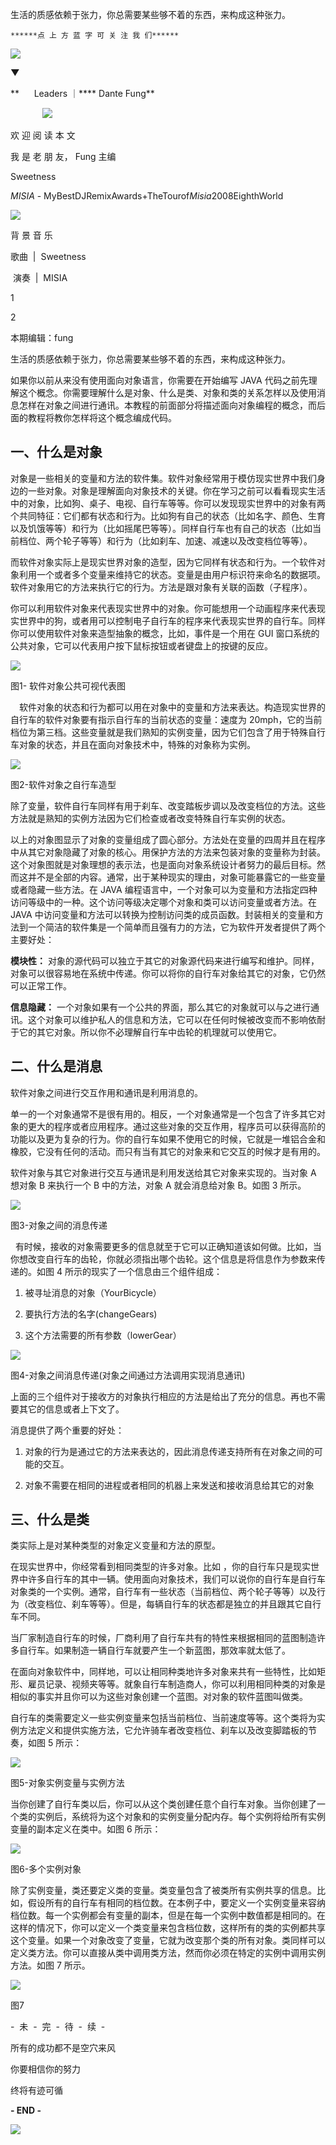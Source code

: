 生活的质感依赖于张力，你总需要某些够不着的东西，来构成这种张力。

    ******点 上 方 蓝 字 可 关 注 我 们******

******![](https://wx3.sinaimg.cn/large/70c0040cly4gam5yg84u5j20dw05kq36.jpg)******

******▼******

**      Leaders ｜**** Dante Fung**

             ![](https://wx1.sinaimg.cn/large/70c0040cly4gbh0gvjveuj20rs0iodjv.jpg)​

欢 迎 阅 读 本 文

我 是 老 朋 友， Fung 主编

Sweetness

<em>MISIA</em> - MyBestDJRemixAwards+TheTourof<em>Misia</em>2008EighthWorld

![](https://wx3.sinaimg.cn/large/70c0040cly4gbh0gvgganj20dc0dcq3k.jpg)

背 景 音 乐

歌曲  |  Sweetness

 演奏  |  MISIA

1

2

本期编辑：fung

生活的质感依赖于张力，你总需要某些够不着的东西，来构成这种张力。

如果你以前从来没有使用面向对象语言，你需要在开始编写 JAVA 代码之前先理解这个概念。你需要理解什么是对象、什么是类、对象和类的关系怎样以及使用消息怎样在对象之间进行通讯。本教程的前面部分将描述面向对象编程的概念，而后面的教程将教你怎样将这个概念编成代码。

一、什么是对象
-------

对象是一些相关的变量和方法的软件集。软件对象经常用于模仿现实世界中我们身边的一些对象。对象是理解面向对象技术的关键。你在学习之前可以看看现实生活中的对象，比如狗、桌子、电视、自行车等等。你可以发现现实世界中的对象有两个共同特征：它们都有状态和行为。比如狗有自己的状态（比如名字、颜色、生育以及饥饿等等）和行为（比如摇尾巴等等）。同样自行车也有自己的状态（比如当前档位、两个轮子等等）和行为（比如刹车、加速、减速以及改变档位等等）。

而软件对象实际上是现实世界对象的造型，因为它同样有状态和行为。一个软件对象利用一个或者多个变量来维持它的状态。变量是由用户标识符来命名的数据项。软件对象用它的方法来执行它的行为。方法是跟对象有关联的函数（子程序）。

你可以利用软件对象来代表现实世界中的对象。你可能想用一个动画程序来代表现实世界中的狗，或者用可以控制电子自行车的程序来代表现实世界的自行车。同样你可以使用软件对象来造型抽象的概念，比如，事件是一个用在 GUI 窗口系统的公共对象，它可以代表用户按下鼠标按钮或者键盘上的按键的反应。

![](https://wx1.sinaimg.cn/large/70c0040cly4gbh0gvlnzfj212k0k0di3.jpg)

图1- 软件对象公共可视代表图

　软件对象的状态和行为都可以用在对象中的变量和方法来表达。构造现实世界的自行车的软件对象要有指示自行车的当前状态的变量：速度为 20mph，它的当前档位为第三档。这些变量就是我们熟知的实例变量，因为它们包含了用于特殊自行车对象的状态，并且在面向对象技术中，特殊的对象称为实例。

![](https://wx1.sinaimg.cn/large/70c0040cly4gbh0gvhj8yj20vk0jo0uc.jpg)

图2-软件对象之自行车造型

除了变量，软件自行车同样有用于刹车、改变踏板步调以及改变档位的方法。这些方法就是熟知的实例方法因为它们检查或者改变特殊自行车实例的状态。

以上的对象图显示了对象的变量组成了圆心部分。方法处在变量的四周并且在程序中从其它对象隐藏了对象的核心。用保护方法的方法来包装对象的变量称为封装。这个对象图就是对象理想的表示法，也是面向对象系统设计者努力的最后目标。然而这并不是全部的内容。通常，出于某种现实的理由，对象可能暴露它的一些变量或者隐藏一些方法。在 JAVA 编程语言中，一个对象可以为变量和方法指定四种访问等级中的一种。这个访问等级决定哪个对象和类可以访问变量或者方法。在 JAVA 中访问变量和方法可以转换为控制访问类的成员函数。封装相关的变量和方法到一个简洁的软件集是一个简单而且强有力的方法，它为软件开发者提供了两个主要好处：

**模块性：** 对象的源代码可以独立于其它的对象源代码来进行编写和维护。同样，对象可以很容易地在系统中传递。你可以将你的自行车对象给其它的对象，它仍然可以正常工作。

**信息隐藏：** 一个对象如果有一个公共的界面，那么其它的对象就可以与之进行通讯。这个对象可以维护私人的信息和方法，它可以在任何时候被改变而不影响依耐于它的其它对象。所以你不必理解自行车中齿轮的机理就可以使用它。

二、什么是消息
-------

软件对象之间进行交互作用和通讯是利用消息的。

单一的一个对象通常不是很有用的。相反，一个对象通常是一个包含了许多其它对象的更大的程序或者应用程序。通过这些对象的交互作用，程序员可以获得高阶的功能以及更为复杂的行为。你的自行车如果不使用它的时候，它就是一堆铝合金和橡胶，它没有任何的活动。而只有当有其它的对象来和它交互的时候才是有用的。

软件对象与其它对象进行交互与通讯是利用发送给其它对象来实现的。当对象 A 想对象 B 来执行一个 B 中的方法，对象 A 就会消息给对象 B。如图 3 所示。

![](https://wx4.sinaimg.cn/large/70c0040cly4gbh0gvmomfj217q0sqtci.jpg)

图3-对象之间的消息传递

  有时候，接收的对象需要更多的信息就至于它可以正确知道该如何做。比如，当你想改变自行车的齿轮，你就必须指出哪个齿轮。这个信息是将信息作为参数来传递的。如图 4 所示的现实了一个信息由三个组件组成：

1. 被寻址消息的对象（YourBicycle）

2. 要执行方法的名字(changeGears)

3. 这个方法需要的所有参数（lowerGear）

![](https://wx3.sinaimg.cn/large/70c0040cly4gbh0gvhsjtj20zk0lntb9.jpg)

图4-对象之间消息传递(对象之间通过方法调用实现消息通讯)

上面的三个组件对于接收方的对象执行相应的方法是给出了充分的信息。再也不需要其它的信息或者上下文了。

消息提供了两个重要的好处：

1. 对象的行为是通过它的方法来表达的，因此消息传递支持所有在对象之间的可能的交互。

2. 对象不需要在相同的进程或者相同的机器上来发送和接收消息给其它的对象

三、什么是类
------

类实际上是对某种类型的对象定义变量和方法的原型。

在现实世界中，你经常看到相同类型的许多对象。比如 ，你的自行车只是现实世界中许多自行车的其中一辆。使用面向对象技术，我们可以说你的自行车是自行车对象类的一个实例。通常，自行车有一些状态（当前档位、两个轮子等等）以及行为（改变档位、刹车等等）。但是，每辆自行车的状态都是独立的并且跟其它自行车不同。

当厂家制造自行车的时候，厂商利用了自行车共有的特性来根据相同的蓝图制造许多自行车。如果制造一辆自行车就要产生一个新蓝图，那效率就太低了。

在面向对象软件中，同样地，可以让相同种类地许多对象来共有一些特性，比如矩形、雇员记录、视频夹等等。就象自行车制造商人，你可以利用相同种类的对象是相似的事实并且你可以为这些对象创建一个蓝图。对对象的软件蓝图叫做类。

自行车的类需要定义一些实例变量来包括当前档位、当前速度等等。这个类将为实例方法定义和提供实施方法，它允许骑车者改变档位、刹车以及改变脚踏板的节奏，如图 5 所示：

![](https://wx3.sinaimg.cn/large/70c0040cly4gbh0gvlra4j20rs0k30un.jpg)

图5-对象实例变量与实例方法

当你创建了自行车类以后，你可以从这个类创建任意个自行车对象。当你创建了一个类的实例后，系统将为这个对象和的实例变量分配内存。每个实例将给所有实例变量的副本定义在类中。如图 6 所示：

![](https://wx3.sinaimg.cn/large/70c0040cly4gbh0gvi1j3j20zk0fe0v1.jpg)

图6-多个实例对象

除了实例变量，类还要定义类的变量。类变量包含了被类所有实例共享的信息。比如，假设所有的自行车有相同的档位数。在本例子中，要定义一个实例变量来容纳档位数。每一个实例都会有变量的副本，但是在每一个实例中数值都是相同的。在这样的情况下，你可以定义一个类变量来包含档位数，这样所有的类的实例都共享这个变量。如果一个对象改变了变量，它就为改变那个类的所有对象。类同样可以定义类方法。你可以直接从类中调用类方法，然而你必须在特定的实例中调用实例方法。如图 7 所示。

![](https://wx4.sinaimg.cn/large/70c0040cly4gbh0gvnz7tj20zk0ipwhe.jpg)

图7

-  未  -  完  -  待  -  续  -

所有的成功都不是空穴来风

你要相信你的努力

终将有迹可循

**- END -**

![](https://wx3.sinaimg.cn/large/70c0040cly4gam5yg5rj2j20p00p0dhc.jpg)
